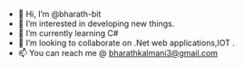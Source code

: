 - 👋 Hi, I’m @bharath-bit
- 👀 I’m interested in developing new things.
- 🌱 I’m currently learning C#
- 💞️ I’m looking to collaborate on .Net web applications,IOT .
- 📫 You can reach me @ bharathkalmani3@gmail.com

<!---
bharath-bit/bharath-bit is a ✨ special ✨ repository because its `README.md` (this file) appears on your GitHub profile.
You can click the Preview link to take a look at your changes.
--->
